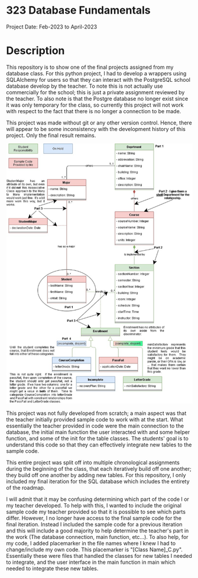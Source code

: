 # 323 Database Fundamentals

Project Date: Feb-2023 to April-2023

# Description

This repository is to show one of the final projects assigned from my database class. For this python project, I had to develop a wrappers using SQLAlchemy for users so that they can interact with the PostgreSQL school database develop by the teacher. To note this is not actually use commercially for the school; this is just a private 
assignment reviewed by the teacher. To also note is that the Postgre database no longer exist since it was only temporary for the class, so currently this project will not work with respect to the fact that there is no longer a connection to be made.

This project was made without git or any other version control. Hence, there will appear to be some inconsistency with the development history of this project. Only the final result remains.

![Roadmap](https://github.com/gsdyu/323_Database/blob/main/SQLAlchemy%20Project%20Roadmap%20(1).jpg "Roadmap")


This project was not fully developed from scratch; a main aspect was that the teacher initially provided sample code to work with at the start. What essentially the teacher provided in code were the main 
connection to the database, the initial main function the user interacted with and some helper function, and some of the init for the table classes. The students' goal is to understand this code so that they can effectively integrate new tables to the sample code.

This entire project was split off into multiple chronological assignments during the beginning of the class, that each iteratively build off one another; they build off one another by adding new tables. For this repository, I only included my final iteration for the SQL database which includes the entirety of the roadmap.

I will admit that it may be confusing determining which part of the code I or my teacher developed. To help with this, I wanted to include the original sample code my teacher provided so that it is possible to see which parts differ. However, I no longer have access to the final sample code for the final iteration.
Instead I included the sample code for a previous iteration and this will include a good majority to help determine the teacher's part in the work (The database connection, main function, etc...). To also help, for my code, I added placemarker in the file names where I knew I had to change/include my own code.
This placemarker is "[Class Name]_C.py". Essentially these were files that handled the classes for new tables I needed to integrate, and the user interface in the main function in main which needed to integrate these new tables.
